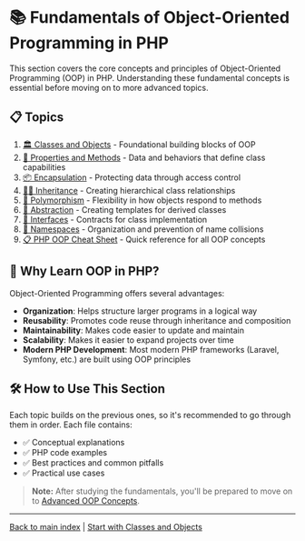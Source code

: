 # 📚 Fundamentals of Object-Oriented Programming in PHP

This section covers the core concepts and principles of Object-Oriented Programming (OOP) in PHP. Understanding these fundamental concepts is essential before moving on to more advanced topics.

## 📋 Topics

1. [🏛️ Classes and Objects](./01-classes-and-objects.md) - Foundational building blocks of OOP
2. [🧰 Properties and Methods](./02-properties-and-methods.md) - Data and behaviors that define class capabilities
3. [📦 Encapsulation](./03-encapsulation.md) - Protecting data through access control
4. [👨‍👦 Inheritance](./04-inheritance.md) - Creating hierarchical class relationships
5. [🦎 Polymorphism](./05-polymorphism.md) - Flexibility in how objects respond to methods
6. [📝 Abstraction](./06-abstraction.md) - Creating templates for derived classes
7. [🔌 Interfaces](./07-interfaces.md) - Contracts for class implementation
8. [📁 Namespaces](./08-namespaces.md) - Organization and prevention of name collisions
9. [📋 PHP OOP Cheat Sheet](./10-oop-cheat-sheet.md) - Quick reference for all OOP concepts

## 🚀 Why Learn OOP in PHP?

Object-Oriented Programming offers several advantages:

- **Organization**: Helps structure larger programs in a logical way
- **Reusability**: Promotes code reuse through inheritance and composition
- **Maintainability**: Makes code easier to update and maintain
- **Scalability**: Makes it easier to expand projects over time
- **Modern PHP Development**: Most modern PHP frameworks (Laravel, Symfony, etc.) are built using OOP principles

## 🛠️ How to Use This Section

Each topic builds on the previous ones, so it's recommended to go through them in order. Each file contains:

- ✅ Conceptual explanations
- ✅ PHP code examples
- ✅ Best practices and common pitfalls
- ✅ Practical use cases

> **Note:** After studying the fundamentals, you'll be prepared to move on to [Advanced OOP Concepts](../02-advanced-oop/README.md).

---

[Back to main index](../README.md) | [Start with Classes and Objects](./01-classes-and-objects.md)

